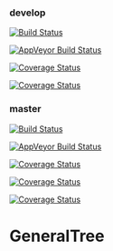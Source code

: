 ### develop 
[![Build Status](https://travis-ci.org/abossenbroek/GeneralTree.svg?branch=develop)](https://travis-ci.org/abossenbroek/GeneralTree)

[![AppVeyor Build Status](https://ci.appveyor.com/api/projects/status/github/abossenbroek/GeneralTree?branch=develop&svg=true)](https://ci.appveyor.com/project/abossenbroek/GeneralTree)

[![Coverage Status](https://img.shields.io/codecov/c/github/abossenbroek/GeneralTree/develop.svg)](https://codecov.io/github/abossenbroek/GeneralTree?branch=develop)

[![Coverage Status](https://coveralls.io/repos/github/abossenbroek/GeneralTree/badge.svg?branch=develop)](https://coveralls.io/github/abossenbroek/GeneralTree?branch=develop)


### master 
[![Build Status](https://travis-ci.org/abossenbroek/GeneralTree.svg?branch=master)](https://travis-ci.org/abossenbroek/GeneralTree)

[![AppVeyor Build Status](https://ci.appveyor.com/api/projects/status/github/abossenbroek/GeneralTree?branch=master&svg=true)](https://ci.appveyor.com/project/abossenbroek/GeneralTree)

[![Coverage Status](https://img.shields.io/codecov/c/github/abossenbroek/GeneralTree/master.svg)](https://codecov.io/github/abossenbroek/GeneralTree?branch=master)

[![Coverage Status](https://coveralls.io/repos/github/abossenbroek/GeneralTree/badge.svg)](https://coveralls.io/github/abossenbroek/GeneralTree)

[![Coverage Status](https://coveralls.io/repos/github/abossenbroek/GeneralTree/badge.svg?branch=master)](https://coveralls.io/github/abossenbroek/GeneralTree?branch=master)

# GeneralTree
